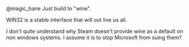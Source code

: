 @magic_bane Just build to "wine".

WIN32 is a stable interface that will out live us all.

I don't quite understand why Steam doesn't provide wine as a default on non windows systems. I assume it is to stop Microsoft from suing them?